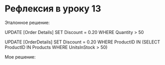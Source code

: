 # Рефлексия в уроку 13
Эталонное решение:  

UPDATE [Order Details]
SET Discount = 0.20
WHERE Quantity > 50

UPDATE [OrderDetails]
SET Discount = 0.20
WHERE ProductID IN
  (SELECT ProductID IN Products
   WHERE UnitsInStock > 50)

Мое решение:

